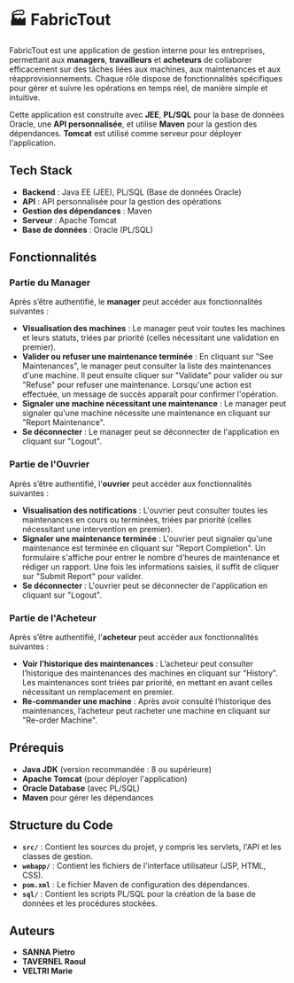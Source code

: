# 🏭 FabricTout

FabricTout est une application de gestion interne pour les entreprises, permettant aux **managers**, **travailleurs** et **acheteurs** de collaborer efficacement sur des tâches liées aux machines, aux maintenances et aux réapprovisionnements. Chaque rôle dispose de fonctionnalités spécifiques pour gérer et suivre les opérations en temps réel, de manière simple et intuitive.

Cette application est construite avec **JEE**, **PL/SQL** pour la base de données Oracle, une **API personnalisée**, et utilise **Maven** pour la gestion des dépendances. **Tomcat** est utilisé comme serveur pour déployer l'application.

## Tech Stack

- **Backend** : Java EE (JEE), PL/SQL (Base de données Oracle)
- **API** : API personnalisée pour la gestion des opérations
- **Gestion des dépendances** : Maven
- **Serveur** : Apache Tomcat
- **Base de données** : Oracle (PL/SQL)

## Fonctionnalités

### Partie du Manager
Après s’être authentifié, le **manager** peut accéder aux fonctionnalités suivantes :
- **Visualisation des machines** : Le manager peut voir toutes les machines et leurs statuts, triées par priorité (celles nécessitant une validation en premier).
- **Valider ou refuser une maintenance terminée** : En cliquant sur "See Maintenances", le manager peut consulter la liste des maintenances d'une machine. Il peut ensuite cliquer sur "Validate" pour valider ou sur "Refuse" pour refuser une maintenance. Lorsqu'une action est effectuée, un message de succès apparaît pour confirmer l'opération.
- **Signaler une machine nécessitant une maintenance** : Le manager peut signaler qu'une machine nécessite une maintenance en cliquant sur "Report Maintenance".
- **Se déconnecter** : Le manager peut se déconnecter de l'application en cliquant sur "Logout".

### Partie de l'Ouvrier
Après s’être authentifié, l'**ouvrier** peut accéder aux fonctionnalités suivantes :
- **Visualisation des notifications** : L'ouvrier peut consulter toutes les maintenances en cours ou terminées, triées par priorité (celles nécessitant une intervention en premier).
- **Signaler une maintenance terminée** : L'ouvrier peut signaler qu'une maintenance est terminée en cliquant sur "Report Completion". Un formulaire s'affiche pour entrer le nombre d'heures de maintenance et rédiger un rapport. Une fois les informations saisies, il suffit de cliquer sur "Submit Report" pour valider.
- **Se déconnecter** : L'ouvrier peut se déconnecter de l'application en cliquant sur "Logout".

### Partie de l'Acheteur
Après s’être authentifié, l'**acheteur** peut accéder aux fonctionnalités suivantes :
- **Voir l’historique des maintenances** : L’acheteur peut consulter l’historique des maintenances des machines en cliquant sur "History". Les maintenances sont triées par priorité, en mettant en avant celles nécessitant un remplacement en premier.
- **Re-commander une machine** : Après avoir consulté l’historique des maintenances, l’acheteur peut racheter une machine en cliquant sur "Re-order Machine".


## Prérequis

- **Java JDK** (version recommandée : 8 ou supérieure)
- **Apache Tomcat** (pour déployer l'application)
- **Oracle Database** (avec PL/SQL)
- **Maven** pour gérer les dépendances

## Structure du Code

- **`src/`** : Contient les sources du projet, y compris les servlets, l'API et les classes de gestion.
- **`webapp/`** : Contient les fichiers de l'interface utilisateur (JSP, HTML, CSS).
- **`pom.xml`** : Le fichier Maven de configuration des dépendances.
- **`sql/`** : Contient les scripts PL/SQL pour la création de la base de données et les procédures stockées.

## Auteurs
- **SANNA Pietro**
- **TAVERNEL Raoul**
- **VELTRI Marie**
